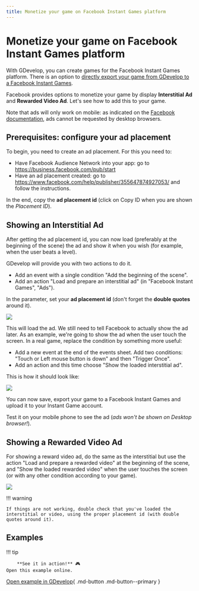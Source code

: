 ```yaml
---
title: Monetize your game on Facebook Instant Games platform
---
```

# Monetize your game on Facebook Instant Games platform

With GDevelop, you can create games for the Facebook Instant Games platform.
There is an option to [directly export your game from GDevelop to a Facebook Instant Games](/gdevelop5/publishing/publishing-to-facebook-instant-games).

Facebook provides options to monetize your game by display **Interstitial Ad** and **Rewarded Video Ad**.
Let's see how to add this to your game.

Note that ads will only work on mobile: as indicated on the [Facebook documentation](https://developers.facebook.com/docs/games/instant-games/guides/ads-monetization/), ads cannot be requested by desktop browsers.

## Prerequisites: configure your ad placement

To begin, you need to create an ad placement. For this you need to:

  * Have Facebook Audience Network into your app: go to <https://business.facebook.com/pub/start>
  * Have an ad placement created: go to <https://www.facebook.com/help/publisher/355647874927053/> and follow the instructions.

In the end, copy the **ad placement id** (click on Copy ID when you are shown the *Placement ID*).

## Showing an Interstitial Ad

After getting the ad placement id, you can now load (preferably at the beginning of the scene) the ad and show it when you wish (for example, when the user beats a level).

GDevelop will provide you with two actions to do it.

  * Add an event with a single condition "Add the beginning of the scene".
  * Add an action "Load and prepare an interstitial ad" (in "Facebook Instant Games", "Ads").

In the parameter, set your **ad placement id** (don't forget the **double quotes** around it).

![](/gdevelop5/publishing/publishing-to-facebook-instant-games/facebook-load-interstitial-action.png)

This will load the ad. We still need to tell Facebook to actually show the ad later. As an example, we're going to show the ad when the user touch the screen. In a real game, replace the condition by something more useful:

  * Add a new event at the end of the events sheet. Add two conditions: "Touch or Left mouse button is down" and then "Trigger Once".
  * Add an action and this time choose "Show the loaded interstitial ad".

This is how it should look like:

![](/gdevelop5/publishing/publishing-to-facebook-instant-games/facebook-interstitial-complete-events-2.png)

You can now save, export your game to a Facebook Instant Games and upload it to your Instant Game account.

Test it on your mobile phone to see the ad (*ads won't be shown on Desktop browser!*).

## Showing a Rewarded Video Ad

For showing a reward video ad, do the same as the interstitial but use the action "Load and prepare a rewarded video" at the beginning of the scene, and "Show the loaded rewarded video" when the user touches the screen (or with any other condition according to your game).

![](/gdevelop5/publishing/publishing-to-facebook-instant-games/facebook-video-complete-events.png)

!!! warning

    If things are not working, double check that you've loaded the interstitial or video, using the proper placement id (with double quotes around it).

## Examples

!!! tip

        **See it in action!** 🎮
    Open this example online.

[Open example in GDevelop](https://editor.gdevelop.io/?project=example://facebook-instant-game){ .md-button .md-button--primary }